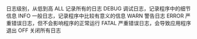 日志级别，从低到高
ALL 记录所有的日志
DEBUG 调试日志，记录程序中的细节信息
INFO  一般日志，记录程序中比较有意义的信息
WARN  警告日志
ERROR 严重错误日志，但不会影响程序的正常运行
FATAL 严重错误日志，会导致应用程序退出
OFF   关闭所有日志
